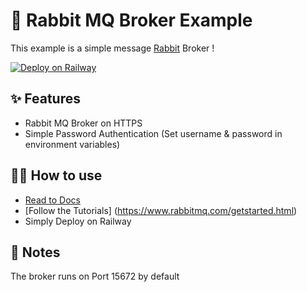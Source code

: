 # 🐰 Rabbit MQ Broker Example

This example is a simple message [Rabbit](https://www.rabbitmq.com) Broker !

[![Deploy on Railway](https://railway.app/button.svg)](https://railway.app/new/template?template=https%3A%2F%2Fgithub.com%2FItsSujee%2Fmqtt-rabbitmq&envs=USER%2CPASS%2CPORT&USERDesc=Username&PASSDesc=Password&PORTDesc=Broker+Port&USERDefault=guest&PASSDefault=guest&PORTDefault=15672&referralCode=itsSujee)

## ✨ Features

- Rabbit MQ Broker on HTTPS
- Simple Password Authentication (Set username & password in environment variables)

## 💁‍♀️ How to use

- [Read to Docs](https://www.rabbitmq.com/documentation.html)
- [Follow the Tutorials] (https://www.rabbitmq.com/getstarted.html)
- Simply Deploy on Railway

## 📝 Notes

The broker runs on Port 15672 by default